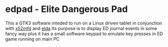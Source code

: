 # edpad - Elite Dangerous Pad
This a GTK3 software inteded to run on a Linux driven tablet in conjunction with [x52mfd](https://github.com/maxb-odessa/x52mfd) and [elda](https://github.com/maxb-odessa/elda)
Its purpose is to display ED journal events in some fancy way plus it has a small software keypad to emulate key presses in ED game running on main PC
